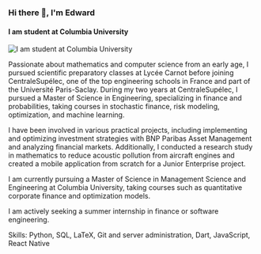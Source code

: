 ### Hi there 👋, I'm Edward
#### I am student at Columbia University
![I am student at Columbia University](https://images.collegedunia.com/public/college_data/images/studyabroad/appImage/college_1711_29-14:57_Columbia_University.jpeg)

Passionate about mathematics and computer science from an early age, I pursued scientific preparatory classes at Lycée Carnot before joining CentraleSupélec, one of the top engineering schools in France and part of the Université Paris-Saclay. During my two years at CentraleSupélec, I pursued a Master of Science in Engineering, specializing in finance and probabilities, taking courses in stochastic finance, risk modeling, optimization, and machine learning.

I have been involved in various practical projects, including implementing and optimizing investment strategies with BNP Paribas Asset Management and analyzing financial markets. Additionally, I conducted a research study in mathematics to reduce acoustic pollution from aircraft engines and created a mobile application from scratch for a Junior Enterprise project.

I am currently pursuing a Master of Science in Management Science and Engineering at Columbia University, taking courses such as quantitative corporate finance and optimization models.

I am actively seeking a summer internship in finance or software engineering.

Skills: Python, SQL, LaTeX, Git and server administration, Dart, JavaScript, React Native
